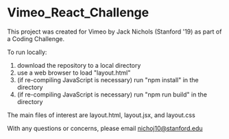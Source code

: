 # Vimeo_React_Challenge

This project was created for Vimeo by Jack Nichols (Stanford '19) as part of a Coding Challenge.

To run locally:
1. download the repository to a local directory
2. use a web browser to load "layout.html"
3. (if re-compiling JavaScript is necessary) run "npm install" in the directory
4. (if re-compiling JavaScript is necessary) run "npm run build" in the directory

The main files of interest are layout.html, layout.jsx, and layout.css

With any questions or concerns, please email nichoj10@stanford.edu
